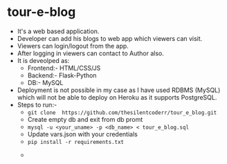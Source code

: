 # tour-e-blog

- It's a web based application.
- Developer can add his blogs to web app which viewers can visit.
- Viewers can login/logout from the app.
- After logging in viewers can contact to Author also.
- It is deveolped as:
  - Frontend:- HTML/CSS/JS
  - Backend:- Flask-Python
  - DB:- MySQL
- Deployment is not possible in my case as I have used RDBMS (MySQL) which will not be able to deploy on Heroku as it supports PostgreSQL.
- Steps to run:-
  - ```git clone  https://github.com/thesilentcoderr/tour_e_blog.git```
  - Create empty db and exit from db promt
  - ```mysql -u <your_uname> -p <db_name> < tour_e_blog.sql```
  - Update vars.json with your credentials
  - ```pip install -r requirements.txt```
  - ```python app.py
